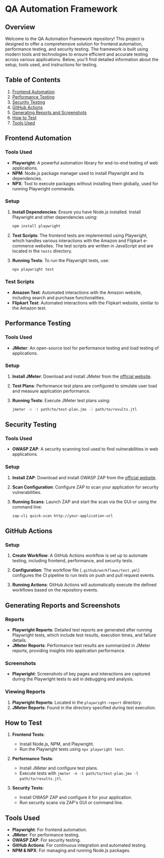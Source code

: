 # QA Automation Framework

## Overview

Welcome to the QA Automation Framework repository! This project is designed to offer a comprehensive solution for frontend automation, performance testing, and security testing. The framework is built using modern tools and technologies to ensure efficient and accurate testing across various applications. Below, you'll find detailed information about the setup, tools used, and instructions for testing.

## Table of Contents

1. [Frontend Automation](#frontend-automation)
2. [Performance Testing](#performance-testing)
3. [Security Testing](#security-testing)
4. [GitHub Actions](#github-actions)
5. [Generating Reports and Screenshots](#generating-reports-and-screenshots)
6. [How to Test](#how-to-test)
7. [Tools Used](#tools-used)

## Frontend Automation

### Tools Used
- **Playwright**: A powerful automation library for end-to-end testing of web applications.
- **NPM**: Node.js package manager used to install Playwright and its dependencies.
- **NPX**: Tool to execute packages without installing them globally, used for running Playwright commands.

### Setup

1. **Install Dependencies**: Ensure you have Node.js installed. Install Playwright and other dependencies using:
    ```bash
    npm install playwright
    ```

2. **Test Scripts**: The frontend tests are implemented using Playwright, which handles various interactions with the Amazon and Flipkart e-commerce websites. The test scripts are written in JavaScript and are located in the `tests` directory.

3. **Running Tests**: To run the Playwright tests, use:
    ```bash
    npx playwright test
    ```

### Test Scripts

- **Amazon Test**: Automated interactions with the Amazon website, including search and purchase functionalities.
- **Flipkart Test**: Automated interactions with the Flipkart website, similar to the Amazon test.

## Performance Testing

### Tools Used
- **JMeter**: An open-source tool for performance testing and load testing of applications.

### Setup

1. **Install JMeter**: Download and install JMeter from the [official website](https://jmeter.apache.org/).

2. **Test Plans**: Performance test plans are configured to simulate user load and measure application performance.

3. **Running Tests**: Execute JMeter test plans using:
    ```bash
    jmeter -n -t path/to/test-plan.jmx -l path/to/results.jtl
    ```

## Security Testing

### Tools Used
- **OWASP ZAP**: A security scanning tool used to find vulnerabilities in web applications.

### Setup

1. **Install ZAP**: Download and install OWASP ZAP from the [official website](https://www.zaproxy.org/).

2. **Scan Configuration**: Configure ZAP to scan your application for security vulnerabilities.

3. **Running Scans**: Launch ZAP and start the scan via the GUI or using the command line:
    ```bash
    zap-cli quick-scan http://your-application-url
    ```

## GitHub Actions

### Setup

1. **Create Workflow**: A GitHub Actions workflow is set up to automate testing, including frontend, performance, and security tests.

2. **Configuration**: The workflow file (`.github/workflows/test.yml`) configures the CI pipeline to run tests on push and pull request events.

3. **Running Actions**: GitHub Actions will automatically execute the defined workflows based on the repository events.

## Generating Reports and Screenshots

### Reports

- **Playwright Reports**: Detailed test reports are generated after running Playwright tests, which include test results, execution times, and failure details.
- **JMeter Reports**: Performance test results are summarized in JMeter reports, providing insights into application performance.

### Screenshots

- **Playwright**: Screenshots of key pages and interactions are captured during the Playwright tests to aid in debugging and analysis.

### Viewing Reports

1. **Playwright Reports**: Located in the `playwright-report` directory.
2. **JMeter Reports**: Found in the directory specified during test execution.

## How to Test

1. **Frontend Tests**:
    - Install Node.js, NPM, and Playwright.
    - Run the Playwright tests using `npx playwright test`.

2. **Performance Tests**:
    - Install JMeter and configure test plans.
    - Execute tests with `jmeter -n -t path/to/test-plan.jmx -l path/to/results.jtl`.

3. **Security Tests**:
    - Install OWASP ZAP and configure it for your application.
    - Run security scans via ZAP's GUI or command line.

## Tools Used

- **Playwright**: For frontend automation.
- **JMeter**: For performance testing.
- **OWASP ZAP**: For security testing.
- **GitHub Actions**: For continuous integration and automated testing.
- **NPM & NPX**: For managing and running Node.js packages.

